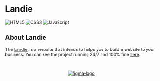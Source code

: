 # Landie

<img alt="HTML5" src="https://img.shields.io/badge/html5%20-%23E34F26.svg?&style=for-the-badge&logo=html5&logoColor=white"/> <img alt="CSS3" src="https://img.shields.io/badge/css3%20-%231572B6.svg?&style=for-the-badge&logo=css3&logoColor=white"/> <img alt="JavaScript" src="https://img.shields.io/badge/javascript%20-%23F7DF1E?&style=for-the-badge&logo=javascript&logoColor=white"/>

## About Landie

The [Landie](https://landie-five.vercel.app/), is a website that intends to helps you to build a website to your business. You can see the project running 24/7 and 100% fine [here](https://landie-five.vercel.app/).

<br>

<p align = "center">
  <a href="https://www.figma.com/file/NqBkZM7SlLGE91kpujQsEi/Figma-Website-Template-Landie-Demo">
    <img alt="figma-logo" src="https://img.shields.io/badge/-figma-green?&style=for-the-badge&logo=figma&logoColor=white" />
  </a>
</p>

